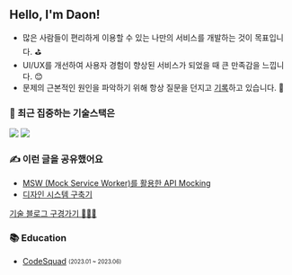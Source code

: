 
## Hello, I'm Daon!
- 많은 사람들이 편리하게 이용할 수 있는 나만의 서비스를 개발하는 것이 목표입니다. ⛳ 
- UI/UX를 개선하여 사용자 경험이 향상된 서비스가 되었을 때 큰 만족감을 느낍니다. 😊
- 문제의 근본적인 원인을 파악하기 위해 항상 질문을 던지고 [기록](https://github.com/saseungg/why)하고 있습니다. 🧐 

### 🎯 최근 집중하는 기술스택은
<div>
  <img src="https://img.shields.io/badge/TypeScript-3178C6?style=for-the-badge&logo=TypeScript&logoColor=white">
  <img src="https://img.shields.io/badge/React-61DAFB?style=for-the-badge&logo=React&logoColor=black">
</div>

### ✍️ 이런 글을 공유했어요
- [MSW (Mock Service Worker)를 활용한 API Mocking](https://velog.io/@saseungg/MSW-Mock-Service-Worker%EB%A5%BC-%ED%99%9C%EC%9A%A9%ED%95%9C-API-Mocking)
- [디자인 시스템 구축기](https://velog.io/@saseungg/%ED%94%84%EB%A1%A0%ED%8A%B8%EC%9D%98-%EB%94%94%EC%9E%90%EC%9D%B8-%EC%8B%9C%EC%8A%A4%ED%85%9C-%EA%B5%AC%EC%B6%95%EA%B8%B0)

[기술 블로그 구경가기 🏃‍♂️💨 ](https://velog.io/@saseungg)

### 📚 Education
- [CodeSquad](https://codesquad.kr/) <sub><sup>(2023.01 ~ 2023.06)</sup></sub>
